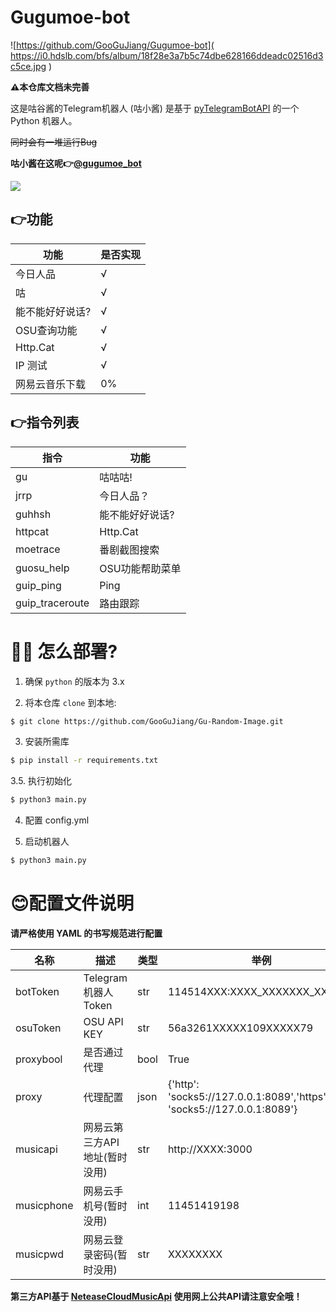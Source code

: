 # Gugumoe-bot
![https://github.com/GooGuJiang/Gugumoe-bot]( https://i0.hdslb.com/bfs/album/18f28e3a7b5c74dbe628166ddeadc02516d3c5ce.jpg )
 
**⚠️本仓库文档未完善**

 这是咕谷酱的Telegram机器人 (咕小酱)
 是基于 [pyTelegramBotAPI](https://github.com/eternnoir/pyTelegramBotAPI) 的一个 Python 机器人。
 
 ~~同时会有一堆运行Bug~~
 
 **咕小酱在这呢👉[@gugumoe_bot](http://t.me/gugumoe_bot)**
 
 <a href="https://count.getloli.com"><img align="center" src="https://count.getloli.com/get/@Gugumoe-bot"></a><br>

## 👉功能
| 功能 | 是否实现 |
| ------- | ------- |
|今日人品|√|
|咕|√|
|能不能好好说话?|√|
|OSU查询功能|√|
|Http.Cat|√|
|IP 测试|√|
|网易云音乐下载|0%|

## 👉指令列表

|指令|功能|
| ------- | ------- |
|gu | 咕咕咕! |
|jrrp | 今日人品？|
|guhhsh | 能不能好好说话?|
|httpcat | Http.Cat|
|moetrace  | 番剧截图搜索|
|guosu_help | OSU功能帮助菜单|
|guip_ping | Ping|
|guip_traceroute | 路由跟踪|

# 💁‍♀️ 怎么部署?
1. 确保 `python` 的版本为 3.x

2. 将本仓库 `clone` 到本地:

```bash
$ git clone https://github.com/GooGuJiang/Gu-Random-Image.git
```

3. 安装所需库

```bash
$ pip install -r requirements.txt
```

3.5. 执行初始化

```bash
$ python3 main.py
```

4. 配置 config.yml

5. 启动机器人

```bash
$ python3 main.py
```

# 😊配置文件说明
**请严格使用 YAML 的书写规范进行配置**

| 名称 | 描述 | 类型 | 举例 |
| ------- | ------- | ------- | ------- |
| botToken | Telegram 机器人 Token | str | 114514XXX:XXXX_XXXXXXX_XXXXXX |
| osuToken | OSU API KEY  | str | 56a3261XXXXX109XXXXX79 |
| proxybool | 是否通过代理 | bool | True |
| proxy | 代理配置 | json | {'http': 'socks5://127.0.0.1:8089','https': 'socks5://127.0.0.1:8089'} |
|musicapi|网易云第三方API地址(暂时没用)| str |  http://XXXX:3000 |
|musicphone|网易云手机号(暂时没用)|int|11451419198|
|musicpwd|网易云登录密码(暂时没用)|str|XXXXXXXX| 

**第三方API基于 [NeteaseCloudMusicApi](https://github.com/Binaryify/NeteaseCloudMusicApi) 使用网上公共API请注意安全哦！**

